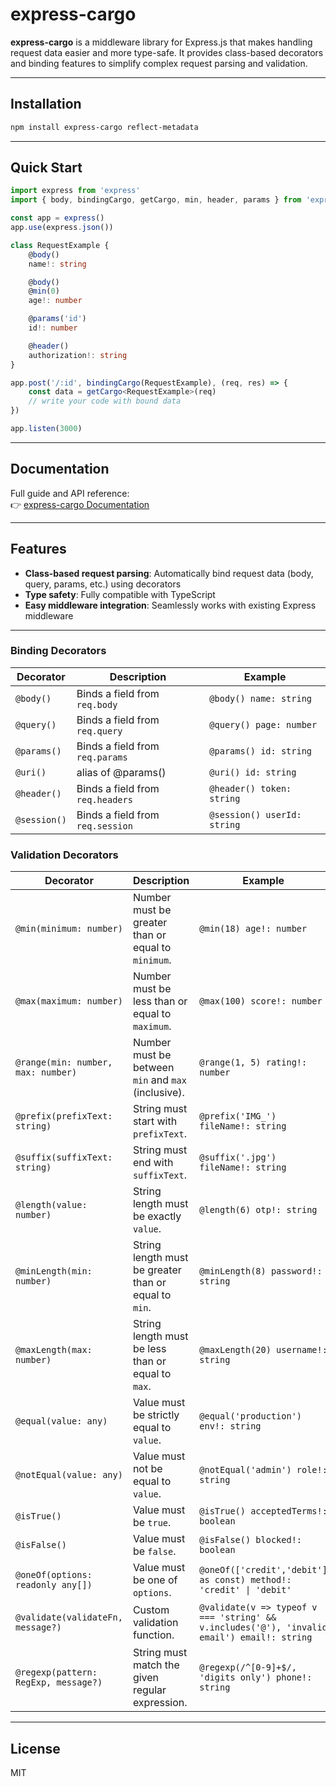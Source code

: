 # express-cargo

**express-cargo** is a middleware library for Express.js that makes handling request data easier and more type-safe.
It provides class-based decorators and binding features to simplify complex request parsing and validation.

---

## Installation

```bash
npm install express-cargo reflect-metadata
```

---

## Quick Start

```ts
import express from 'express'
import { body, bindingCargo, getCargo, min, header, params } from 'express-cargo'

const app = express()
app.use(express.json())

class RequestExample {
    @body()
    name!: string

    @body()
    @min(0)
    age!: number

    @params('id')
    id!: number

    @header()
    authorization!: string
}

app.post('/:id', bindingCargo(RequestExample), (req, res) => {
    const data = getCargo<RequestExample>(req)
    // write your code with bound data
})

app.listen(3000)
```
---

## Documentation

Full guide and API reference:  
👉 [express-cargo Documentation](https://beyond-imagination.github.io/express-cargo/)

---

## Features

* **Class-based request parsing**: Automatically bind request data (body, query, params, etc.) using decorators
* **Type safety**: Fully compatible with TypeScript
* **Easy middleware integration**: Seamlessly works with existing Express middleware

---

### Binding Decorators
| Decorator    | Description                      | Example                     |
|--------------|----------------------------------|-----------------------------|
| `@body()`    | Binds a field from `req.body`    | `@body() name: string`      |
| `@query()`   | Binds a field from `req.query`   | `@query() page: number`     |
| `@params()`  | Binds a field from `req.params`  | `@params() id: string`      |
| `@uri()`     | alias of @params()               | `@uri() id: string`         |
| `@header()`  | Binds a field from `req.headers` | `@header() token: string`   |
| `@session()` | Binds a field from `req.session` | `@session() userId: string` |

### Validation Decorators
| Decorator                               | Description                                           | Example |
|-----------------------------------------|-------------------------------------------------------|---------|
| `@min(minimum: number)`                 | Number must be greater than or equal to `minimum`.    | `@min(18) age!: number` |
| `@max(maximum: number)`                 | Number must be less than or equal to `maximum`.       | `@max(100) score!: number` |
| `@range(min: number, max: number)`      | Number must be between `min` and `max` (inclusive).   | `@range(1, 5) rating!: number` |
| `@prefix(prefixText: string)`           | String must start with `prefixText`.                  | `@prefix('IMG_') fileName!: string` |
| `@suffix(suffixText: string)`           | String must end with `suffixText`.                    | `@suffix('.jpg') fileName!: string` |
| `@length(value: number)`                | String length must be exactly `value`.                | `@length(6) otp!: string` |
| `@minLength(min: number)`               | String length must be greater than or equal to `min`. | `@minLength(8) password!: string` |
| `@maxLength(max: number)`               | String length must be less than or equal to `max`.    | `@maxLength(20) username!: string` |
| `@equal(value: any)`                    | Value must be strictly equal to `value`.              | `@equal('production') env!: string` |
| `@notEqual(value: any)`                 | Value must not be equal to `value`.                   | `@notEqual('admin') role!: string` |
| `@isTrue()`                             | Value must be `true`.                                 | `@isTrue() acceptedTerms!: boolean` |
| `@isFalse()`                            | Value must be `false`.                                | `@isFalse() blocked!: boolean` |
| `@oneOf(options: readonly any[])`       | Value must be one of `options`.                       | `@oneOf(['credit','debit'] as const) method!: 'credit' \| 'debit'` |
| `@validate(validateFn, message?)`       | Custom validation function.                           | `@validate(v => typeof v === 'string' && v.includes('@'), 'invalid email') email!: string` |
| `@regexp(pattern: RegExp, message?)`    | String must match the given regular expression.       | `@regexp(/^[0-9]+$/, 'digits only') phone!: string` |

---

## License

MIT
